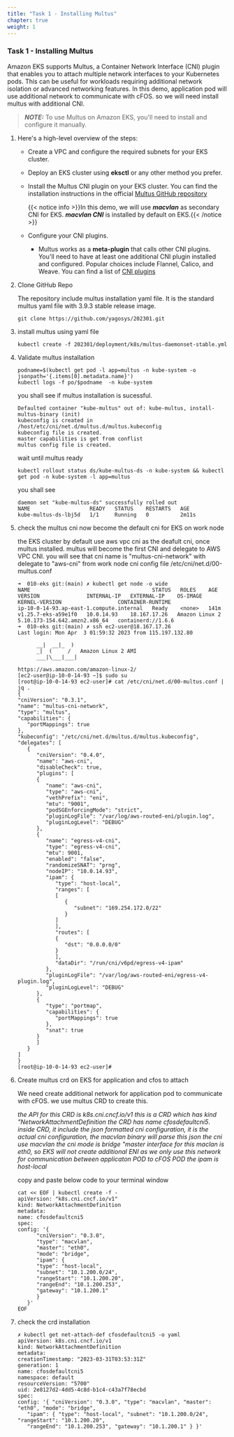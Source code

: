 ```yaml
---
title: "Task 1 - Installing Multus"
chapter: true
weight: 1
---
```


### Task 1 - Installing Multus

Amazon EKS supports Multus, a Container Network Interface (CNI) plugin that enables you to attach multiple network interfaces to your Kubernetes pods. This can be useful for workloads requiring additional network isolation or advanced networking features. In this demo, application pod will use additional network to communicate with cFOS. so we will need install multus with additional CNI. 

> **_NOTE:_** To use Multus on Amazon EKS, you'll need to install and configure it manually. 

1. Here's a high-level overview of the steps:

    * Create a VPC and configure the required subnets for your EKS cluster.

    * Deploy an EKS cluster using **eksctl** or any other method you prefer.
    
    * Install the Multus CNI plugin on your EKS cluster. You can find the installation instructions in the official [Multus GitHub repository](https://github.com/k8snetworkplumbingwg/multus-cni#quickstart)

      {{< notice info >}}In this demo, we will use ***macvlan*** as secondary CNI for EKS. ***macvlan CNI*** is installed by default on EKS.{{< /notice >}}
   
   * Configure your CNI plugins.
      * Multus works as a **meta-plugin** that calls other CNI plugins. You'll need to have at least one additional CNI plugin installed and configured. Popular choices include Flannel, Calico, and Weave. You can find a list of [CNI plugins](https://github.com/containernetworking/plugins)

1. Clone GitHub Repo

   The repository include multus installation yaml file. It is the standard multus yaml file with 3.9.3 stable release image.

   ```
   git clone https://github.com/yagosys/202301.git 
   ```

1. install multus using yaml file 

   ```
   kubectl create -f 202301/deployment/k8s/multus-daemonset-stable.yml
   ```

1. Validate multus installation 

   ```
   podname=$(kubectl get pod -l app=multus -n kube-system -o jsonpath='{.items[0].metadata.name}')
   kubectl logs -f po/$podname  -n kube-system
   ```
   you shall see if multus installation is sucessful. 

   ```
   Defaulted container "kube-multus" out of: kube-multus, install-multus-binary (init)
   kubeconfig is created in /host/etc/cni/net.d/multus.d/multus.kubeconfig
   kubeconfig file is created.
   master capabilities is get from conflist
   multus config file is created.
   ```

   wait until multus ready 

   ```
   kubectl rollout status ds/kube-multus-ds -n kube-system && kubectl get pod -n kube-system -l app=multus
   ```
   you shall see
   ```
   daemon set "kube-multus-ds" successfully rolled out
   NAME                   READY   STATUS    RESTARTS   AGE
   kube-multus-ds-lbj5d   1/1     Running   0          2m11s
   ```

1. check the multus cni now become the default cni for EKS on work node

   the EKS cluster by default use aws vpc cni as the deafult cni, once multus installed. multus will become the first CNI and delegate to AWS VPC CNI.
   you will see that cni name is "multus-cni-network" with delegate to "aws-cni" from work node cni config file /etc/cni/net.d/00-multus.conf


   ```
   ➜  010-eks git:(main) ✗ kubectl get node -o wide
   NAME                                       STATUS   ROLES    AGE    VERSION               INTERNAL-IP   EXTERNAL-IP    OS-IMAGE         KERNEL-VERSION                  CONTAINER-RUNTIME
   ip-10-0-14-93.ap-east-1.compute.internal   Ready    <none>   141m   v1.25.7-eks-a59e1f0   10.0.14.93    18.167.17.26   Amazon Linux 2   5.10.173-154.642.amzn2.x86_64   containerd://1.6.6
   ➜  010-eks git:(main) ✗ ssh ec2-user@18.167.17.26
   Last login: Mon Apr  3 01:59:32 2023 from 115.197.132.80

         __|  __|_  )
         _|  (     /   Amazon Linux 2 AMI
         ___|\___|___|

   https://aws.amazon.com/amazon-linux-2/
   [ec2-user@ip-10-0-14-93 ~]$ sudo su
   [root@ip-10-0-14-93 ec2-user]# cat /etc/cni/net.d/00-multus.conf | jq .
   {
   "cniVersion": "0.3.1",
   "name": "multus-cni-network",
   "type": "multus",
   "capabilities": {
      "portMappings": true
   },
   "kubeconfig": "/etc/cni/net.d/multus.d/multus.kubeconfig",
   "delegates": [
      {
         "cniVersion": "0.4.0",
         "name": "aws-cni",
         "disableCheck": true,
         "plugins": [
         {
            "name": "aws-cni",
            "type": "aws-cni",
            "vethPrefix": "eni",
            "mtu": "9001",
            "podSGEnforcingMode": "strict",
            "pluginLogFile": "/var/log/aws-routed-eni/plugin.log",
            "pluginLogLevel": "DEBUG"
         },
         {
            "name": "egress-v4-cni",
            "type": "egress-v4-cni",
            "mtu": 9001,
            "enabled": "false",
            "randomizeSNAT": "prng",
            "nodeIP": "10.0.14.93",
            "ipam": {
               "type": "host-local",
               "ranges": [
               [
                  {
                     "subnet": "169.254.172.0/22"
                  }
               ]
               ],
               "routes": [
               {
                  "dst": "0.0.0.0/0"
               }
               ],
               "dataDir": "/run/cni/v6pd/egress-v4-ipam"
            },
            "pluginLogFile": "/var/log/aws-routed-eni/egress-v4-plugin.log",
            "pluginLogLevel": "DEBUG"
         },
         {
            "type": "portmap",
            "capabilities": {
               "portMappings": true
            },
            "snat": true
         }
         ]
      }
   ]
   }
   [root@ip-10-0-14-93 ec2-user]#

   ```

1. Create  multus crd on EKS for application and cfos to attach 

   We need create additional network for application pod to communicate with cFOS. we use multus CRD to create this. 

   *the API for this CRD is k8s.cni.cncf.io/v1* 
   *this is a CRD which has kind "NetworkAttachmentDefinition*
   *the CRD has name cfosdefaultcni5*.
   *inside CRD, it include the json formatted cni configuration, it is the actual cni configuration, the macvlan binary will parse this json*
   *the cni use macvlan*
   *the cni mode is bridge*
   *"master interface for this maclan is eth0, so EKS will not create additional ENI as we only use this network for communication between applicaton POD to cFOS POD*
   *the ipam is host-local*

   copy and paste below code to your terminal window

   ```
   cat << EOF | kubectl create -f -
   apiVersion: "k8s.cni.cncf.io/v1"
   kind: NetworkAttachmentDefinition
   metadata:
   name: cfosdefaultcni5
   spec:
   config: '{
         "cniVersion": "0.3.0",
         "type": "macvlan",
         "master": "eth0",
         "mode": "bridge",
         "ipam": {
         "type": "host-local",
         "subnet": "10.1.200.0/24",
         "rangeStart": "10.1.200.20",
         "rangeEnd": "10.1.200.253",
         "gateway": "10.1.200.1"
         }
      }'
   EOF
   ```

1. check the crd installation

   ```
   ✗ kubectl get net-attach-def cfosdefaultcni5 -o yaml
   apiVersion: k8s.cni.cncf.io/v1
   kind: NetworkAttachmentDefinition
   metadata:
   creationTimestamp: "2023-03-31T03:53:31Z"
   generation: 1
   name: cfosdefaultcni5
   namespace: default
   resourceVersion: "5700"
   uid: 2e8127d2-4dd5-4c8d-b1c4-c43a7f78ecbd
   spec:
   config: '{ "cniVersion": "0.3.0", "type": "macvlan", "master": "eth0", "mode": "bridge",
      "ipam": { "type": "host-local", "subnet": "10.1.200.0/24", "rangeStart": "10.1.200.20",
      "rangeEnd": "10.1.200.253", "gateway": "10.1.200.1" } }'
   ```